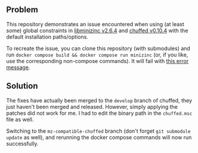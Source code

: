 ## Problem
This repository demonstrates an issue encountered when using (at least some) global constraints in [libminizinc v2.6.4](https://github.com/MiniZinc/libminizinc/tree/2.6.4) and [chuffed v0.10.4](https://github.com/chuffed/chuffed) with the default installation paths/options.

To recreate the issue, you can clone this repository (with submodules) and run `docker compose build && docker compose run minizinc` (or, if you like, use the corresponding non-compose commands). It will fail with [this error message](https://github.com/ReubenJ/minizinc-chuffed-fix/blob/154fcbfa0c06b9978bfd0bfdd3fdebfa97777eb1/error-msg.txt).

## Solution
The fixes have actually been merged to the `develop` branch of chuffed, they just haven't been merged and released. However, simply applying the patches did not work for me. I had to edit the binary path in the `chuffed.msc` file as well.

Switching to the `mz-compatible-chuffed` branch (don't forget `git submodule update` as well), and rerunning the docker compose commands will now run successfully.
